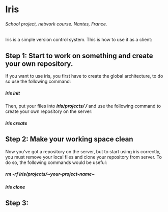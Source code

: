 # Iris
###### School project, network course. Nantes, France.

Iris is a simple version control system. This is how to use it as a client:

## Step 1: Start to work on something and create your own repository.
If you want to use iris, you first have to create the global architecture, to do so use the following command:

##### iris init

Then, put your files into ___iris/projects/ <your-project-name> /___ and use the following command to create your own repository on the server:

##### iris create <your-project-name> <server-adress> <server-port> <your-name>

## Step 2: Make your working space clean
Now you've got a repository on the server, but to start using iris correctly, you must remove your local files and clone your repository from server.
To do so, the following commands would be useful:

##### rm -rf iris/projects/~your-project-name~
##### iris clone <your-project-name> <server-adress> <server-port> <your-name>

## Step 3: 